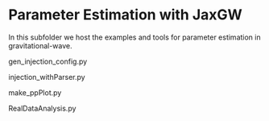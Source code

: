 # Parameter Estimation with JaxGW

In this subfolder we host the examples and tools for parameter estimation in gravitational-wave.

gen_injection_config.py

injection_withParser.py

make_ppPlot.py

RealDataAnalysis.py